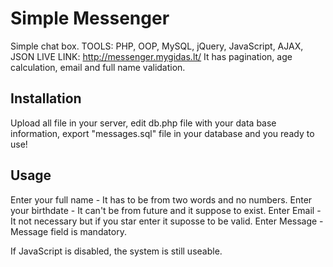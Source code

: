 # Simple Messenger

Simple chat box.
TOOLS: PHP, OOP, MySQL, jQuery, JavaScript, AJAX, JSON
LIVE LINK: http://messenger.mygidas.lt/
It has pagination, age calculation, email and full name validation.


## Installation

Upload all file in your server, edit db.php file with your data base information, export "messages.sql" file in your database and you ready to use! 

## Usage

Enter your full name - It has to be from two words and no numbers.
Enter your birthdate - It can't be from future and it suppose to exist.
Enter Email - It not necessary but if you star enter it suposse to be valid.
Enter Message - Message field is mandatory.

If JavaScript is disabled, the system is still useable.
